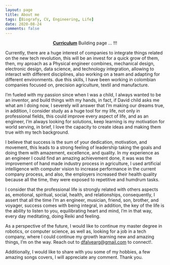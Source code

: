 ```yaml
---
layout: page
title: About me
tags: [Biografy, CV, Engineering, Life]
date: 2020-08-24
comments: false
---
```

    
<center><a href="https://dfalveargot.github.io/"><b>Curriculum</b></a> Building page ...  !!! </center>


Currently, there are a huge interest of companies to integrate things related on the new tech revolution, this will be an invest for a quick grow of them, then, my aproach as a Physical engineer combines, mechanical design, electronic design, data science, and technology integration, allowing to interact with different disciplines, also working on a team and adapting for different environments. due this skills, I have been working in colombian companies focused on, precision agriculture, textil and manufacture.

I’m fueled with my passion since when I was a child, I always wanted to be an inventor, and build things with my hands, in fact, if David child asks me what am I doing now, I severely will answer that I’m making our dreams true, in addition, I consider study as a huge tool for my life, not only in professional fields, this could improve every aspect of life, and as an engineer, I’m always looking for solutions, keep learning is my motivation for world serving, in brief, I love the capacity to create ideas and making them true with my tech background. 

I believe that success is the sum of your dedication, motivation, and movement, this leads to a strong feeling of leadership taking the goals and doing them with amazement, excellence, and quality. In my experience as an engineer I could find an amazing achievement done, it was was the improvement of hand made industry process in agriculture, I used artificial intelligence with computer vision to increase performance in the current company process, and also, the employers increased their health quality because all the time, they were exposed to repetitive and humdrum tasks.

I consider that the professional life is strongly related with others aspects as, emotional, spiritual, social, health, and relationships, consequently, I assert that all the time I’m an engineer, musician, friend, son, brother, and voyager, success comes with being integral, in addition, the key of the life is the ability to listen to you, equilibrating heart and mind, I’m in that way, every day meditating, doing Reiki and feeling.

As a perspective of the future, I would like to continue my master degree in robotics, or computer science, as well as, looking for a job in a tech company, where I could continue my growth learning new and amazing things, I’m on the way. Reach out to dfalvearg@gmail.com to connect!.

Additionally, I would like to share with you some of my hobbies, a few amazing songs covers, I will appreciate any comment. Thank you.
